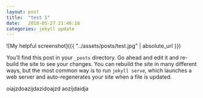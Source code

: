 ```yaml
---
layout: post
title:  "test 1"
date:   2018-05-27 21:46:18
categories: jekyll update
---
```


![My helpful screenshot]({{ "../assets/posts/test.jpg" | absolute_url }})

You’ll find this post in your `_posts` directory. Go ahead and edit it and re-build the site to see your changes. You can rebuild the site in many different ways, but the most common way is to run `jekyll serve`, which launches a web server and auto-regenerates your site when a file is updated.

oiajzdoazijdazidoajzd aozijdaidja
